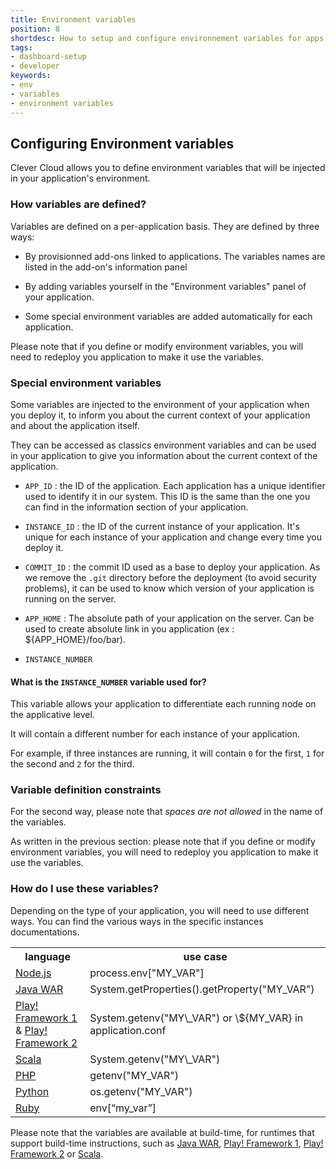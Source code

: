 ```yaml
---
title: Environment variables
position: 8
shortdesc: How to setup and configure environnement variables for apps and add-ons
tags:
- dashboard-setup
- developer
keywords:
- env
- variables
- environment variables
---
```

## Configuring Environment variables

Clever Cloud allows you to define environment variables that will be
injected in your application's environment.

### How variables are defined?

Variables are defined on a per-application basis. They are defined by three ways:

 * By provisionned add-ons linked to applications. The variables names
   are listed in the add-on's information panel

 * By adding variables yourself in the "Environment variables" panel of
   your application.

 * Some special environment variables are added automatically for each application.

Please note that if you define or modify environment variables, you will
need to redeploy you application to make it use the variables.

### Special environment variables

Some variables are injected to the environment of your application when you deploy it,
to inform you about the current context of your application and about the application itself.

They can be accessed as classics environment variables and can be used in your application to
give you information about the current context of the application.

 * `APP_ID` : the ID of the application. Each application has a unique identifier used to
 identify it in our system. This ID is the same than the one you can find in the information
 section of your application.

 * `INSTANCE_ID` : the ID of the current instance of your application. It's unique for each
 instance of your application and change every time you deploy it.

 * `COMMIT_ID` : the commit ID used as a base to deploy your application. As we remove
 the `.git` directory before the deployment (to avoid security problems), it can be used
 to know which version of your application is running on the server.

 * `APP_HOME` : The absolute path of your application on the server. Can be used to
 create absolute link in you application (ex : ${APP_HOME}/foo/bar).

 * `INSTANCE_NUMBER`

#### What is the `INSTANCE_NUMBER` variable used for?

This variable allows your application to differentiate each running node on the applicative level.

It will contain a different number for each instance of your application.

For example, if three instances are running, it will contain `0` for the first, `1`
for the second and `2` for the third.

### Variable definition constraints

For the second way, please note that *spaces are not allowed* in the
name of the variables.

As written in the previous section: please note that if you define or modify
environment variables, you will need to redeploy you application to make it use the variables.

### How do I use these variables?

Depending on the type of your application, you will need to use
different ways. You can find the various ways in the specific instances
documentations.

<table class="table table-bordered table-striped dataTable">
<tr>
<th>language</th>
<th>use case</th>
</tr>
<tr>
<td><a href="/doc/nodejs/nodejs/#environment-injection">Node.js</a>  </td>
<td>process.env["MY_VAR"]</td>
</tr>
<tr>
<td><a href="/doc/java/java-war/#environment-injection">Java WAR</a> </td>
<td>System.getProperties().getProperty("MY_VAR")</td>
</tr>
<tr>
<td><a href="/doc/java/play-framework-1/#environment-injection">Play! Framework 1</a>
& <a href="/java/play-framework-2/#environment-injection">Play! Framework 2</a></td>
<td>System.getenv("MY\_VAR") or \${MY_VAR} in application.conf</td>
</tr>
<tr>
<td><a href="/doc/scala/scala/#environment-injection">Scala</a> </td>
<td>System.getenv("MY\_VAR")</td>
</tr>
<tr>
<td><a href="/doc/php/php-apps/#environment-injection">PHP</a></td>
<td>getenv("MY_VAR")</td>
</tr>
<tr>
<td><a href="/doc/python/python_apps/#environment-injection">Python</a></td>
<td>os.getenv("MY_VAR")</td>
</tr>
<tr>
<td><a href="/doc/ruby/ruby/#environment-injection">Ruby</a></td>
<td>env[“my_var”]<br></td>
</tr>
</table>

Please note that the variables are available at build-time, for
runtimes that support build-time instructions, such as
<a href="/doc/java/java-war/#environment-injection">Java WAR</a>,
<a href="/doc/java/play-framework-1/#environment-injection">Play! Framework 1</a>,
<a href="/doc/java/play-framework-2/#environment-injection">Play! Framework 2</a>
or <a href="/doc/scala/scala/#environment-injection">Scala</a>.
